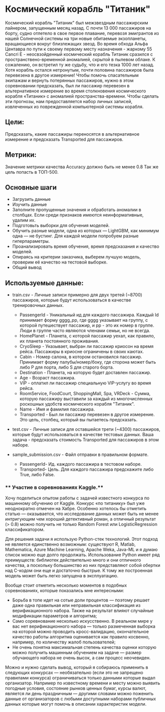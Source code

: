 # Космический корабль "Титаник"

Космический корабль "Титаник" был межзвездным пассажирским лайнером, запущенным месяц назад. С почти 13 000 пассажиров на борту, судно отлетело в свое первое плавание, перевозя эмигрантов из нашей Солнечной системы на три новые обитаемые экзопланеты, вращающиеся вокруг близлежащих звезд.
Во время обхода Альфа Центавра по пути к своему первому месту назначения - жаркому 55 Cancri E - неосвзойденный космический корабль Титаник сразился с пространствено-временной аномалией, скрытой в пылевом облаке. К сожалению, он встретил ту же судьбу, что и его тезка 1000 лет назад. Хотя корабль остался нетронутым, почти половина пассажиров была перевезена в другое измерение!
Чтобы помочь спасательным экипажам и вернуть потерянных пассажиров, нужно в этом соревновании предсказать, был ли пассажир перевезен в альтернативное измерение во время столкновения космического корабля «Титаник» с аномалией пространства-времени. Чтобы сделать эти прогнозы, нам предоставляется набор личных записей, извлеченных из поврежденной компьютерной системы корабля.

## **Цели:**

Предсказать, какие пассажиры переносятся в альтернативное измерение и предсказать Transported для пассажиров.

## **Метрики:**

Значение метрики качества Accuracy должно быть не менее 0.8
Так же цель попасть в ТОП-500.

## **Основные шаги**

 - Загрузить данные
 - Изучить данные
 - Заполните пропущенные значения и обработать аномалии в столбцах. Если среди признаков имеются неинформативные, удалим их.
 - Подготовьть выборки для обучения моделей.
 - Обучить разные модели, одна из которых — LightGBM, как минимум одна — не бустинг. Для каждой модели попробуем разные гиперпараметры.
 - Проанализировать время обучения, время предсказания и качество моделей.
 - Опираясь на критерии заказчика, выберем лучшую модель, проверим её качество на тестовой выборке.
 - Общий вывод


## **Используемые данные:**

- train.csv - Личные записи примерно для двух третей (~8700) пассажиров, которые будут использоваться в качестве тренировочных данных.
    
    - PassengerId - Уникальный ид для каждого пассажира. Каждый Id принимает форму gggg_pp, где gggg указывает на группу, с которой путешествует пассажир, и pp - это их номер в группе. Люди в группе часто являются членами семьи, но не всегда.
    - HomePlanet - Планета, с которой пассажир уехал, как правило, их планета постоянного проживания.
    - CryoSleep - Указывает, выбран ли пассажир криосон на время рейса. Пассажиры в криосне ограничены в своих каютах.
    - Cabin - Номер салона, в котором остановился пассажир. Принимает форму палубы/номер/боку, где сторона может быть либо P для порта, либо S для старого борта.
    - Destination - Планета, на которую будет доставлен пассажир.
    - Age - Возраст пассажира.
    - VIP - оплатил ли пассажир специальную VIP-услугу во время рейса.
    - RoomService, FoodCourt, ShoppingMall, Spa, VRDeck - Сумма, которую пассажиру выставили за каждый из многочисленных роскошных удобств космического корабля "Титаник".
    - Name - Имя и фамилия пассажира.
    - Transported - Был ли пассажир перевезен в другое измерение. Это цель, столбец, который вы пытаетесь предсказать.
    
    
- test.csv - Личные записи для оставшейся трети (~4300) пассажиров, которые будут использоваться в качестве тестовых данных. Ваша задача - предсказать стоимость Transported для пассажиров в этом наборе.
    
    
- sample_submission.csv - Файл отправки в правильном формате.
    
    - PassengerId- Ид. каждого пассажира в тестовом наборе.
    - Transported- Цель. Для каждого пассажира предскажите либо True, либо False.

### ** Участие в соревнованиях Kaggle.**

Хочу поделиться опытом работы с задачей известного конкурса по машинному обучению от Kaggle. Конкурс «по титанику» был уже неоднократно отмечен на Хабре. Особенно хотелось бы отметить статью — оказывается, что исследование данных может быть не менее интригующим чем хороший детективный роман, а отличный результат (> 0.8) можно получить не только Random Forest или LogisticRegression классификатором.

Для решения задачи я использую Python-стек технологий. Этот подход не является единственно возможным: существуют R, Matlab, Mathematica, Azure Machine Learning, Apache Weka, Java-ML и я думаю список можно еще долго продолжать. Использование Python имеет ряд преимуществ: библиотек действительно много и они отличного качества, а поскольку большинство из них представляют собой обертки над C-кодом они еще и достаточно быстрые. К тому же построенная модель может быть легко запущена в эксплуатацию.

Вообще стоит отметить несколько моментов в подобных соревнованиях, которые показались мне интересными:

- Борьба в топе идет на сотые доли процентов — поэтому решает даже одна правильная или неправильная классификация из верификационного набора. Также на результат влияют случайные модификации параметров и алгоритма;
- Само соревнование несколько искусственно. В реальном мире у вас нет верификационного набора — только размеченная выборка на которой можно проводить кросс-валидацию, окончательное качество работы алгоритма оценивается как правило косвенно, например, по количеству жалоб пользователей;
- Не очень понятна максимальная степень качества оценки которую можно получить машинным обучением на задаче — размер обучающего набора не очень высок, а сам процесс неочевиден.

Можно и нужно сделать вывод, который я собираюсь применить в следующих конкурсах — необязательно (если это не запрещено правилами конкурса) ограничиваться только данными которые выдал организатор. Например по известному времени и месту можно выявить погодные условия, состояние рынков ценных бумаг, курсы валют, является ли день праздничным — другими словами можно поженить данные от организаторов с любыми доступными наборами публичных данных которые могут помочь в описании характеристик модели.